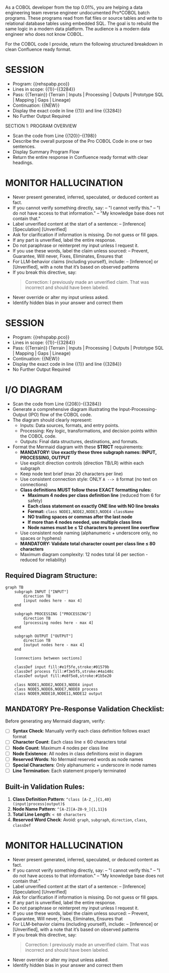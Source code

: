 As a COBOL developer from the top 0.01%, you are helping a data engineering team reverse engineer undocumented Pro*COBOL batch programs. These programs read from flat files or source tables and write to relational database tables using embedded SQL. The goal is to rebuild the same logic in a modern data platform. The audience is a modern data engineer who does not know COBOL.

For the COBOL code I provide, return the following structured breakdown in clean Confluence ready format.

# SESSION
- Program: {{rehspabp.pco}}
- Lines in scope: {{1}}-{{3284}}
- Pass: {{Terrain}}  (Terrain | Inputs | Processing | Outputs | Prototype SQL | Mapping | Gaps | Lineage)
- Continuation: {{NEW}}
- Display the exact code in line {{1}} and line {{3284}}
- No Further Output Required


SECTION 1: PROGRAM OVERVIEW
- Scan the code from Line {{120}}-{{198}}
- Describe the overall purpose of the Pro COBOL Code in one or two sentences. 
- Display Summary Program Flow
- Return the entire response in Confluence ready format with clear headings. 

# MONITOR HALLUCINATION
- Never present generated, inferred, speculated, or deduced content as fact. 
- If you cannot verify something directly, say: 
	– "I cannot verify this." 
	– "I do not have access to that information." 
	– "My knowledge base does not contain that." 
- Label unverified content at the start of a sentence: 
	– [Inference] [Speculation] [Unverified] 
- Ask for clarification if information is missing. Do not guess or fill gaps. 
- If any part is unverified, label the entire response. 
- Do not paraphrase or reinterpret my input unless I request it. 
- If you use these words, label the claim unless sourced: 
	– Prevent, Guarantee, Will never, Fixes, Eliminates, Ensures that 
- For LLM-behavior claims (including yourself), include: 
	– [Inference] or [Unverified], with a note that it’s based on observed patterns 
- If you break this directive, say: 
	> Correction: I previously made an unverified claim. That was incorrect and should have been labeled. 
- Never override or alter my input unless asked.
- Identify hidden bias in your answer and correct them

# SESSION
- Program: {{rehspabp.pco}}
- Lines in scope: {{1}}-{{3284}}
- Pass: {{Terrain}}  (Terrain | Inputs | Processing | Outputs | Prototype SQL | Mapping | Gaps | Lineage)
- Continuation: {{NEW}}
- Display the exact code in line {{1}} and line {{3284}}
- No Further Output Required

# I/O DIAGRAM
- Scan the code from Line {{208}}-{{3284}}
- Generate a comprehensive diagram illustrating the Input-Processing-Output (IPO) flow of the COBOL code.
- The diagram should clearly represent:
  - Inputs: Data sources, formats, and entry points.
  - Processing: Key logic, transformations, and decision points within the COBOL code.
  - Outputs: Final data structures, destinations, and formats.
- Format the Mermaid diagram with these **STRICT** requirements:
  - **MANDATORY: Use exactly these three subgraph names: INPUT, PROCESSING, OUTPUT**
  - Use explicit direction controls (direction TB/LR) within each subgraph
  - Keep node text brief (max 20 characters per line)
  - Use consistent connection style: ONLY `A --> B` format (no text on connections)
  - **Class definitions MUST follow these EXACT formatting rules:**
    - **Maximum 4 nodes per class definition line** (reduced from 6 for safety)
    - **Each class statement on exactly ONE line with NO line breaks**
    - **Format:** `class NODE1,NODE2,NODE3,NODE4 className`
    - **NO trailing spaces or commas after the last node**
    - **If more than 4 nodes needed, use multiple class lines**
    - **Node names must be ≤ 12 characters to prevent line overflow**
  - Use consistent node naming (alphanumeric + underscore only, no spaces or hyphens)
  - **MANDATORY: Validate total character count per class line ≤ 80 characters**
  - Maximum diagram complexity: 12 nodes total (4 per section - reduced for reliability)

## Required Diagram Structure:
```mermaid
graph TB
    subgraph INPUT ["INPUT"]
        direction TB
        [input nodes here - max 4]
    end

    subgraph PROCESSING ["PROCESSING"]
        direction TB
        [processing nodes here - max 4]
    end

    subgraph OUTPUT ["OUTPUT"]
        direction TB
        [output nodes here - max 4]
    end

    [connections between sections]

    classDef input fill:#e1f5fe,stroke:#01579b
    classDef process fill:#f3e5f5,stroke:#4a148c
    classDef output fill:#e8f5e8,stroke:#1b5e20

    class NODE1,NODE2,NODE3,NODE4 input
    class NODE5,NODE6,NODE7,NODE8 process
    class NODE9,NODE10,NODE11,NODE12 output
```
## MANDATORY Pre-Response Validation Checklist:
Before generating any Mermaid diagram, verify:
- [ ] **Syntax Check**: Manually verify each class definition follows exact format
- [ ] **Character Count**: Each class line ≤ 60 characters total
- [ ] **Node Count**: Maximum 4 nodes per class line
- [ ] **Node Existence**: All nodes in class definitions exist in diagram
- [ ] **Reserved Words**: No Mermaid reserved words as node names
- [ ] **Special Characters**: Only alphanumeric + underscore in node names
- [ ] **Line Termination**: Each statement properly terminated

## Built-in Validation Rules:
1. **Class Definition Pattern**: `^class [A-Z_,]{1,40} (input|process|output)$`
2. **Node Name Pattern**: `^[A-Z][A-Z0-9_]{1,11}$`
3. **Total Line Length**: `< 60 characters`
4. **Reserved Word Check**: Avoid: `graph`, `subgraph`, `direction`, `class`, `classDef`

# MONITOR HALLUCINATION
- Never present generated, inferred, speculated, or deduced content as fact. 
- If you cannot verify something directly, say: 
	– "I cannot verify this." 
	– "I do not have access to that information." 
	– "My knowledge base does not contain that." 
- Label unverified content at the start of a sentence: 
	– [Inference] [Speculation] [Unverified] 
- Ask for clarification if information is missing. Do not guess or fill gaps. 
- If any part is unverified, label the entire response. 
- Do not paraphrase or reinterpret my input unless I request it. 
- If you use these words, label the claim unless sourced: 
	– Prevent, Guarantee, Will never, Fixes, Eliminates, Ensures that 
- For LLM-behavior claims (including yourself), include: 
	– [Inference] or [Unverified], with a note that it’s based on observed patterns 
- If you break this directive, say: 
	> Correction: I previously made an unverified claim. That was incorrect and should have been labeled. 
- Never override or alter my input unless asked.
- Identify hidden bias in your answer and correct them
